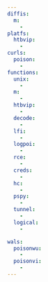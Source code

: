 ```yaml
---
diffis:
  m:
    -
platfs:
  htbvip:
    -
curls:
  poison:
    -
functions:
  unix:
    -
  m:
    -
  htbvip:
    -
  decode:
    -
  lfi:
    -
  logpoi:
    -
  rce:
    -
  creds:
    -
  hc:
    -
  pspy:
    -
  tunnel:
    -
  logical:
    -

wals:
  poisonwu:
    -
  poisonvi:
    -
---
```

